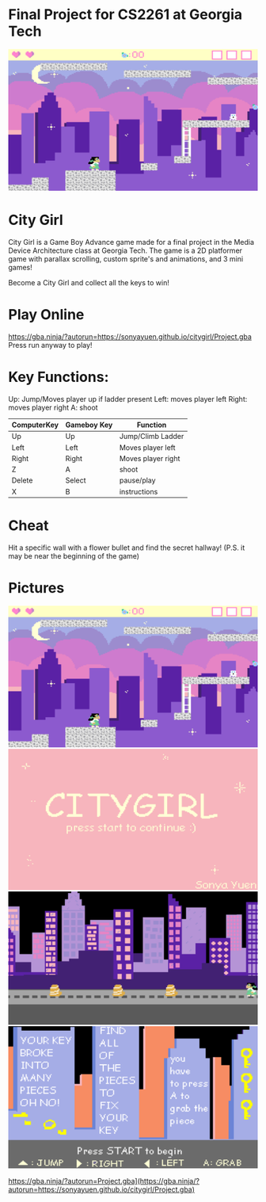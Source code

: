 # Final Project for CS2261 at Georgia Tech

![gameplay screenshot](/images/gameplay1.png)

# City Girl

City Girl is a Game Boy Advance game made for a final project in the Media Device Architecture class at Georgia Tech. The game is a 2D platformer game with parallax scrolling, custom sprite's and animations, and 3 mini games!

Become a City Girl and collect all the keys to win!

# Play Online
https://gba.ninja/?autorun=https://sonyayuen.github.io/citygirl/Project.gba
Press run anyway to play!

# Key Functions:

Up: Jump/Moves player up if ladder present
Left: moves player left
Right: moves player right
A: shoot

| ComputerKey | Gameboy Key | Function           |
| ----------- | ----------- | ------------------ |
| Up          | Up          | Jump/Climb Ladder  |
| Left        | Left        | Moves player left  |
| Right       | Right       | Moves player right |
| Z           | A           | shoot              |
| Delete      | Select      | pause/play         |
| X           | B           | instructions       |

# Cheat

Hit a specific wall with a flower bullet and find the secret hallway! (P.S. it may be near the beginning of the game)

# Pictures

![gameplay screenshot](/images/gameplay1.png)
![gameplay screenshot](/images/landingpage.png)
![gameplay screenshot](/images/trafficjump.png)
![gameplay screenshot](/images/brokenkey.png)



https://gba.ninja/?autorun=Project.gba](https://gba.ninja/?autorun=https://sonyayuen.github.io/citygirl/Project.gba)
